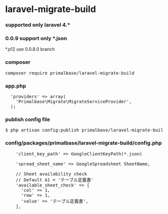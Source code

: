 # laravel-migrate-build

### supported only laravel 4.* 

### 0.0.9 support only *.json

*.p12 use 0.0.8.0 branch

### composer
<pre>
composer require primalbase/laravel-migrate-build
</pre>

### app.php
<pre>
  'providers' => array(
    'Primalbase\Migrate\MigrateServiceProvider',
  );
</pre>


### publish config file
<pre>
$ php artisan config:publish primalbase/laravel-migrate-build
</pre>

### config/packages/primalbase/laravel-migrate-build/config.php
<pre>
    'client_key_path' => GoogleClientKeyPath(*.json)

    'spread_sheet_name' => GoogleSpreadsheet SheetName,

    // Sheet availability check
    // Default A1 = 'テーブル定義書'
    'available_sheet_check' => [
      'col' => 1,
      'row' => 1,
      'value' => 'テーブル定義書',
    ],
</pre>

